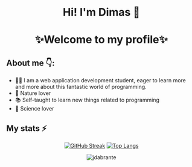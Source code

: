 <div align="center">
  
# Hi! I'm Dimas 👋 
# ✨Welcome to my profile✨
  
</div>

## About me 👇:

- 👨‍💻 I am a web application development student, eager to learn more and more about this fantastic world of programming.
- 🌱 Nature lover
- 📚 Self-taught to learn new things related to programming
- 🧪 Science lover

## My stats ⚡️

<div align = "center">
  
[![GitHub Streak](https://github-readme-streak-stats.herokuapp.com?user=jdabrante&theme=transparent&card_width=400)](https://git.io/streak-stats)
[![Top Langs](https://github-readme-stats.vercel.app/api/top-langs/?username=jdabrante&theme=transparent&layout=donut&card_width=200)](https://github.com/anuraghazra/github-readme-stats)

</div>


<div align = "center">

<img src="https://komarev.com/ghpvc/?username=jdabrante&label=Profile%20views&color=0eb6a3&style=for-the-badge" alt="jdabrante"/>

</div>

